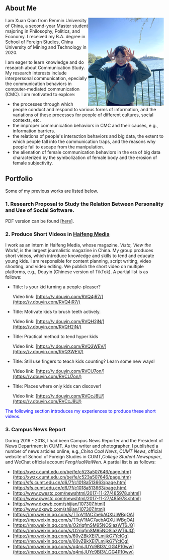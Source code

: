 ## About Me

<img src='./assets/images/photo.jpg' width='240px' style="float:right">

I am Xuan Qian from Renmin University of China, a second-year Master student majoring in Philosophy, Politics, and Economy. I received my B.A. degree in School of Foreign Studies, China University of Mining and Technology in 2020.

I am eager to learn knowledge and do research about Communication Study. My research interests include interpersonal communication, epecially the communication behaviors in computer-mediated communication (CMC). I am motivated to explore:
* the processes through which people conduct and respond to various forms of information, and the variations of these processes for people of different cultures, social contexts, etc.
* the improper communication behaviors in CMC and their causes, e.g., information barriers.
* the relations of people's interaction behaviors and big data, the extent to which people fall into the communication traps, and the reasons why people fail to escape from the manipulation.
* the alienation of female communication behaviors in the era of big data characterized by the symbolization of female body and the erosion of female subjectivity.


## Portfolio
Some of my previous works are listed below.
### 1. Research Proposal to Study the Relation Between Personality and Use of Social Software.
PDF version can be found [[here](./assets/files/XuanQian_ResearchProposal.pdf)].

### 2. Produce Short Videos in [Haifeng Media](http://www.vistastory.com/index.html#/)
I work as an intern in Haifeng Media, whose magazine, *Vista, View the World*, is the largest journalistic magazine in China. My group produces short videos, which introduce knowledge and skills to tend and educate young kids. I am responsible for content planning, script writing, video shooting, and video editing. We publish the short video on multiple platforms, e.g., Douyin (Chinese version of TikTok). A partial list is as follows:
* Title: Is your kid turning a people-pleaser?
  
  Video link: [https://v.douyin.com/RVQ4jR7/](https://v.douyin.com/RVQ4jR7/)
* Title: Motivate kids to brush teeth actively.
  
  Video link: [https://v.douyin.com/RVQH2jN/](https://v.douyin.com/RVQH2jN/)
* Title: Practical method to tend hyper kids

  Video link: [https://v.douyin.com/RVQ3WEV/](https://v.douyin.com/RVQ3WEV/)

* Title: Still use fingers to teach kids counting? Learn some new ways!

  Video link: [https://v.douyin.com/RVCU7on/](https://v.douyin.com/RVCU7on/)
  
* Title: Places where only kids can discover!
 
  Video link: [https://v.douyin.com/RVCcJ8U/](https://v.douyin.com/RVCcJ8U/)

<font color=blue>The following section introduces my experiences to produce these short videos. </font>

### 3. Campus News Report
During 2016 - 2018, I had been Campus News Reporter and the President of News Department in CUMT. As the writer and photographer, I published a number of news articles online, e.g.,*China Coal News*, *CUMT News*, official website of School of Foreign Studies in CUMT,*College Student Newspaper*, and WeChat official account *FengHuaWaiWen*. A partial list is as follows:
* [http://xwzx.cumt.edu.cn/be/fe/c523a507646/page.htm](http://xwzx.cumt.edu.cn/be/fe/c523a507646/page.htm)
* [http://sfs.cumt.edu.cn/d6/7f/c1018a513663/page.htm](http://sfs.cumt.edu.cn/d6/7f/c1018a513663/page.htm)
* [http://www.cwestc.com/newshtml/2017-11-27/485978.shtml](http://www.cwestc.com/newshtml/2017-11-27/485978.shtml)
* [http://www.dxswb.com/shijian/107307.html](http://www.dxswb.com/shijian/107307.html)
* [https://mp.weixin.qq.com/s/TTqV1fAC7aebAQXUIWBgOA](https://mp.weixin.qq.com/s/TTqV1fAC7aebAQXUIWBgOA)
* [https://mp.weixin.qq.com/s/O2riqfmSM95NOSIazWT6JQ](https://mp.weixin.qq.com/s/O2riqfmSM95NOSIazWT6JQ)
* [https://mp.weixin.qq.com/s/60vZBkXEI7LmjjkG7YcICg](https://mp.weixin.qq.com/s/60vZBkXEI7LmjjkG7YcICg)
* [https://mp.weixin.qq.com/s/q4mjJUYc9BI3V_GG4P10ww](https://mp.weixin.qq.com/s/q4mjJUYc9BI3V_GG4P10ww)
